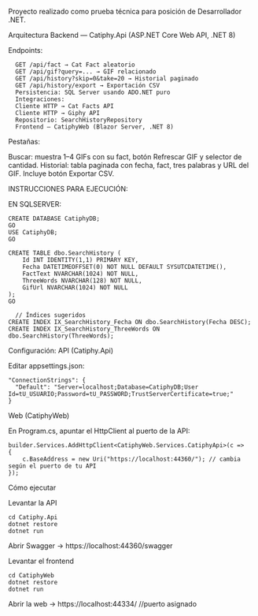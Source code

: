 Proyecto realizado como prueba técnica para posición de Desarrollador .NET.

Arquitectura
Backend — Catiphy.Api (ASP.NET Core Web API, .NET 8)

Endpoints:

      GET /api/fact → Cat Fact aleatorio
      GET /api/gif?query=... → GIF relacionado
      GET /api/history?skip=0&take=20 → Historial paginado
      GET /api/history/export → Exportación CSV
      Persistencia: SQL Server usando ADO.NET puro
      Integraciones:
      Cliente HTTP → Cat Facts API
      Cliente HTTP → Giphy API
      Repositorio: SearchHistoryRepository
      Frontend — CatiphyWeb (Blazor Server, .NET 8)

Pestañas:

Buscar: muestra 1–4 GIFs con su fact, botón Refrescar GIF y selector de cantidad.
Historial: tabla paginada con fecha, fact, tres palabras y URL del GIF. Incluye botón Exportar CSV.

INSTRUCCIONES PARA EJECUCIÓN:

EN SQLSERVER:

    CREATE DATABASE CatiphyDB;
    GO
    USE CatiphyDB;
    GO

    CREATE TABLE dbo.SearchHistory (
        Id INT IDENTITY(1,1) PRIMARY KEY,
        Fecha DATETIMEOFFSET(0) NOT NULL DEFAULT SYSUTCDATETIME(),
        FactText NVARCHAR(1024) NOT NULL,
        ThreeWords NVARCHAR(128) NOT NULL,
        GifUrl NVARCHAR(1024) NOT NULL
    );
    GO

      // Índices sugeridos
    CREATE INDEX IX_SearchHistory_Fecha ON dbo.SearchHistory(Fecha DESC);
    CREATE INDEX IX_SearchHistory_ThreeWords ON dbo.SearchHistory(ThreeWords);
    

Configuración:
API (Catiphy.Api)

Editar appsettings.json:

    "ConnectionStrings": {
      "Default": "Server=localhost;Database=CatiphyDB;User Id=tU_USUARIO;Password=tU_PASSWORD;TrustServerCertificate=true;"
    }


Web (CatiphyWeb)

En Program.cs, apuntar el HttpClient al puerto de la API:

    builder.Services.AddHttpClient<CatiphyWeb.Services.CatiphyApi>(c =>
    {
        c.BaseAddress = new Uri("https://localhost:44360/"); // cambia según el puerto de tu API
    });

Cómo ejecutar

Levantar la API

    cd Catiphy.Api
    dotnet restore
    dotnet run


Abrir Swagger → https://localhost:44360/swagger

Levantar el frontend

    cd CatiphyWeb
    dotnet restore
    dotnet run


Abrir la web → https://localhost:44334/  //puerto asignado
